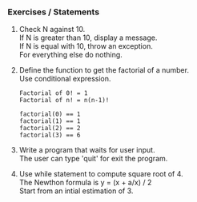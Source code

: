 ### Exercises / Statements

1. Check N against 10.  
   If N is greater than 10, display a message.  
   If N is equal with 10, throw an exception.  
   For everything else do nothing.  

2. Define the function to get the factorial of a number.   
   Use conditional expression. 
   ``` 
   Factorial of 0! = 1  
   Factorial of n! = n(n-1)! 

   factorial(0) == 1  
   factorial(1) == 1  
   factorial(2) == 2  
   factorial(3) == 6  
   ```
    
3. Write a program that waits for user input.  
   The user can type 'quit' for exit the program.  

4. Use while statement to compute square root of 4.  
   The Newthon formula is y = (x + a/x) / 2  
   Start from an intial estimation of 3.  